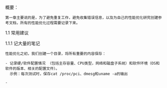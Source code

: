 
概要：

    第一章主要说的是，为了避免重复工作，避免收集错误信息，以及为自己的性能优化研究创建参考文档，所有的性能优化过程需要记录下来。
    
1.1 常用建议

1.1.1 记大量的笔记

    性能优化之初，我们创建一个目录，将所有重要的内容保存：
    
    - 记录硬/软件配置情况 （包括主存容量、CPU类型，网络和磁盘子系统）和软件环境（OS和软件的版本、相关的配置文件）。
      示例：每次测试时，保存cat /proc/pci、dmesg和uname -a的输出
      
    -   
  